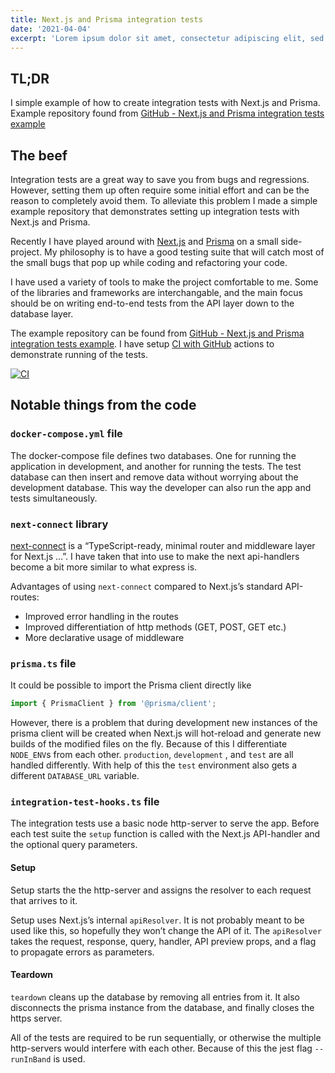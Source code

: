 ```yaml
---
title: Next.js and Prisma integration tests
date: '2021-04-04'
excerpt: 'Lorem ipsum dolor sit amet, consectetur adipiscing elit, sed do eiusmod tempor incididunt ut labore et dolore magna aliqua. Praesent elementum facilisis leo vel fringilla est ullamcorper eget. At imperdiet dui accumsan sit amet nulla facilities morbi tempus.'
---
```


## TL;DR

I simple example of how to create integration tests with Next.js and Prisma. Example repository found from [GitHub - Next.js and Prisma integration tests example](https://github.com/andersnylund/next-js-prisma-integration-tests)

## The beef

Integration tests are a great way to save you from bugs and regressions. However, setting them up often require some initial effort and can be the reason to completely avoid them. To alleviate this problem I made a simple example repository that demonstrates setting up integration tests with Next.js and Prisma.

Recently I have played around with [Next.js](https://nextjs.org/) and [Prisma](https://www.prisma.io/) on a small side-project. My philosophy is to have a good testing suite that will catch most of the small bugs that pop up while coding and refactoring your code.

I have used a variety of tools to make the project comfortable to me. Some of the libraries and frameworks are interchangable, and the main focus should be on writing end-to-end tests from the API layer down to the database layer.

The example repository can be found from [GitHub - Next.js and Prisma integration tests example](https://github.com/andersnylund/next-js-prisma-integration-tests). I have setup [CI with GitHub](https://github.com/andersnylund/next-js-prisma-integration-tests/actions/workflows/main.yml) actions to demonstrate running of the tests.

[![CI](https://github.com/andersnylund/next-js-prisma-integration-tests/actions/workflows/main.yml/badge.svg)](https://github.com/andersnylund/next-js-prisma-integration-tests/actions/workflows/main.yml)

## Notable things from the code

### `docker-compose.yml` file

The docker-compose file defines two databases. One for running the application in development, and another for running the tests. The test database can then insert and remove data without worrying about the development database. This way the developer can also run the app and tests simultaneously.

### `next-connect` library

[next-connect](https://github.com/hoangvvo/next-connect) is a “TypeScript-ready, minimal router and middleware layer for Next.js …”. I have taken that into use to make the next api-handlers become a bit more similar to what express is.

Advantages of using `next-connect` compared to Next.js’s standard API-routes:

- Improved error handling in the routes
- Improved differentiation of http methods (GET, POST, GET etc.)
- More declarative usage of middleware

### `prisma.ts` file

It could be possible to import the Prisma client directly like

```typescript
import { PrismaClient } from '@prisma/client';
```

However, there is a problem that during development new instances of the prisma client will be created when Next.js will hot-reload and generate new builds of the modified files on the fly. Because of this I differentiate `NODE_ENV`s from each other. `production`, `development` , and `test` are all handled differently. With help of this the `test` environment also gets a different `DATABASE_URL` variable.

### `integration-test-hooks.ts` file

The integration tests use a basic node http-server to serve the app. Before each test suite the `setup` function is called with the Next.js API-handler and the optional query parameters.

#### Setup

Setup starts the the http-server and assigns the resolver to each request that arrives to it.

Setup uses Next.js’s internal `apiResolver`. It is not probably meant to be used like this, so hopefully they won’t change the API of it. The `apiResolver` takes the request, response, query, handler, API preview props, and a flag to propagate errors as parameters.

#### Teardown

`teardown` cleans up the database by removing all entries from it. It also disconnects the prisma instance from the database, and finally closes the https server.

All of the tests are required to be run sequentially, or otherwise the multiple http-servers would interfere with each other. Because of this the jest flag `--runInBand` is used.

